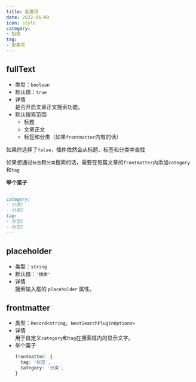```yaml
---
title: 配置项
date: 2022-06-09
icon: style
category:
- 指南
tag:
- 配置项
---
```


<!-- More -->

## fullText

- 类型：`boolean`
- 默认值：`true`
- 详情\
  是否开启文章正文搜索功能。
- 默认搜索范围
  - 标题
  - 文章正文
  - 标签和分类（如果`frontmatter`内有的话）

如果你选择了`false`，插件依然会从标题、标签和分类中查找

如果想通过`标签`和`分类`搜索的话，需要在每篇文章的`frontmatter`内添加`category`和`tag`

**举个栗子**

```md
---
category:
- 分类1
- 分类2
tag:
- 标签1
- 标签2
---
```

## placeholder

- 类型：`string`
- 默认值：`'搜索'`
- 详情\
  搜索输入框的 `placeholder` 属性。

## frontmatter

- 类型：`Record<string, NextSearchPluginOptions>`
- 详情\
  用于自定义`category`和`tag`在搜索框内的显示文字。
- 举个栗子
  ```ts
  frontmatter: {
    tag: '标签',
    category: '分类',
  }
  ```
